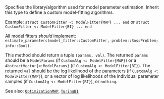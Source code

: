 Specifies the library/algorithm used for model parameter estimation. Inherit this type to define a custom model-fitting algorithms.

Example: `struct CustomFitter <: ModelFitter{MAP} ... end` or `struct CustomFitter <: ModelFitter{BI} ... end`

All model fitters *should* implement: `estimate_parameters(model_fitter::CustomFitter, problem::BossProblem; info::Bool)`.

This method should return a tuple `(params, val)`. The returned `params` should be a `ModelParams` (if `CustomAlg <: ModelFitter{MAP}`) or a `AbstractVector{<:ModelParams}` (if `CustomAlg <: ModelFitter{BI}`). The returned `val` should be the log likelihood of the parameters (if `CustomAlg <: ModelFitter{MAP}`), or a vector of log likelihoods of the individual parameter samples (if `CustomAlg <: ModelFitter{BI}`), or `nothing`.

See also: [`OptimizationMAP`](@ref), [`TuringBI`](@ref)
